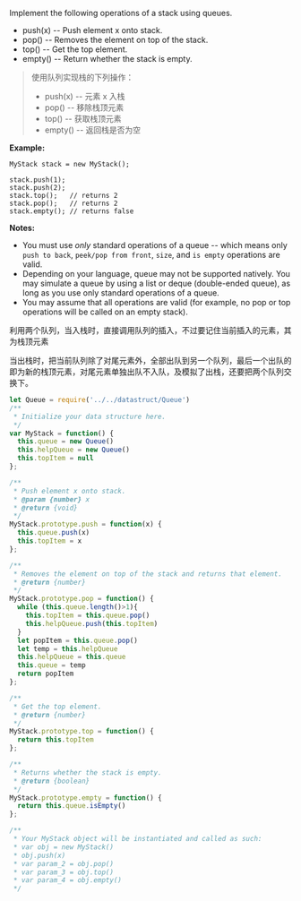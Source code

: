Implement the following operations of a stack using queues.

- push(x) -- Push element x onto stack.
- pop() -- Removes the element on top of the stack.
- top() -- Get the top element.
- empty() -- Return whether the stack is empty.

> 使用队列实现栈的下列操作：
>
> - push(x) -- 元素 x 入栈
> - pop() -- 移除栈顶元素
> - top() -- 获取栈顶元素
> - empty() -- 返回栈是否为空

**Example:**

```
MyStack stack = new MyStack();

stack.push(1);
stack.push(2);  
stack.top();   // returns 2
stack.pop();   // returns 2
stack.empty(); // returns false
```

**Notes:**

- You must use *only* standard operations of a queue -- which means only `push to back`, `peek/pop from front`, `size`, and `is empty` operations are valid.
- Depending on your language, queue may not be supported natively. You may simulate a queue by using a list or deque (double-ended queue), as long as you use only standard operations of a queue.
- You may assume that all operations are valid (for example, no pop or top operations will be called on an empty stack).

利用两个队列，当入栈时，直接调用队列的插入，不过要记住当前插入的元素，其为栈顶元素

当出栈时，把当前队列除了对尾元素外，全部出队到另一个队列，最后一个出队的即为新的栈顶元素，对尾元素单独出队不入队，及模拟了出栈，还要把两个队列交换下。

```js
let Queue = require('../../datastruct/Queue')
/**
 * Initialize your data structure here.
 */
var MyStack = function() {
  this.queue = new Queue()
  this.helpQueue = new Queue()
  this.topItem = null
};

/**
 * Push element x onto stack.
 * @param {number} x
 * @return {void}
 */
MyStack.prototype.push = function(x) {
  this.queue.push(x)
  this.topItem = x
};

/**
 * Removes the element on top of the stack and returns that element.
 * @return {number}
 */
MyStack.prototype.pop = function() {
  while (this.queue.length()>1){
    this.topItem = this.queue.pop()
    this.helpQueue.push(this.topItem)
  }
  let popItem = this.queue.pop()
  let temp = this.helpQueue
  this.helpQueue = this.queue
  this.queue = temp
  return popItem
};

/**
 * Get the top element.
 * @return {number}
 */
MyStack.prototype.top = function() {
  return this.topItem
};

/**
 * Returns whether the stack is empty.
 * @return {boolean}
 */
MyStack.prototype.empty = function() {
  return this.queue.isEmpty()
};

/**
 * Your MyStack object will be instantiated and called as such:
 * var obj = new MyStack()
 * obj.push(x)
 * var param_2 = obj.pop()
 * var param_3 = obj.top()
 * var param_4 = obj.empty()
 */

```

